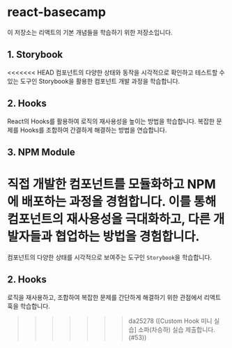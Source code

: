 # react-basecamp

이 저장소는 리액트의 기본 개념들을 학습하기 위한 저장소입니다.

## 1. Storybook

<<<<<<< HEAD
컴포넌트의 다양한 상태와 동작을 시각적으로 확인하고 테스트할 수 있는 도구인 Storybook을 활용한 컴포넌트 개발 과정을 학습합니다.

## 2. Hooks

React의 Hooks를 활용하여 로직의 재사용성을 높이는 방법을 학습합니다. 복잡한 문제를 Hooks를 조합하여 간결하게 해결하는 방법을 연습합니다.

## 3. NPM Module

# 직접 개발한 컴포넌트를 모듈화하고 NPM에 배포하는 과정을 경험합니다. 이를 통해 컴포넌트의 재사용성을 극대화하고, 다른 개발자들과 협업하는 방법을 경험합니다.

컴포넌트의 다양한 상태를 시각적으로 보여주는 도구인 `Storybook`을 학습합니다.

## 2. Hooks

로직을 재사용하고, 조합하여 복잡한 문제를 간단하게 해결하기 위한 관점에서 리액트 훅을 학습합니다.

> > > > > > > da25278 ([Custom Hook 미니 실습] 소파(차승하) 실습 제출합니다. (#53))
